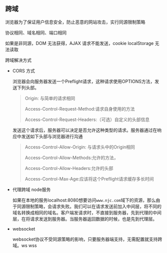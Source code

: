 ## 跨域

浏览器为了保证用户信息安全，防止恶意的网站攻击，实行同源限制策略

协议相同、域名相同、端口相同



如果是非同源，DOM 无法获得，AJAX 请求不能发送，cookie localStorage 无法读取



跨域解决方式

* CORS 方式

  浏览器会向服务器发送一个Preflight请求，这种请求使用OPTIONS方法，发送下列头部。

  > Origin: 与简单的请求相同
  >
  > Access-Control-Request-Method:请求自身使用的方法
  >
  > Access-Control-Request-Headers:（可选）自定义的头部信息

  发送这个请求后，服务器可以决定是否允许这种类型的请求。服务器通过在响应中发送如下头部与浏览器进行沟通    

  > Access-Control-Allow-Origin: 与请求头中的Origin相同
  >
  > Access-Control-Allow-Methods:允许的方法，
  >
  > Access-Control-Allow-Headers:允许的头部
  >
  > Access-Control-Max-Age:应该将这个Preflight请求缓存多长时间

* 代理跨域 node服务

  如果在本地的服务localhost:8080想要访问`www.njc.com`域下的资源，那么由于同源限制策略，会请求失败。我们可以在请求发送前加入中间层，将不同的域名转换成相同的域名。客户端发请求时，不直接到服务器，先到代理的中间层，在将请求发送到服务器。当服务器返回数据的时候，也是先到代理层。



* websocket

  websocket协议不受同源策略的影响，只要服务器端支持，无需配置就支持跨域。ws wss